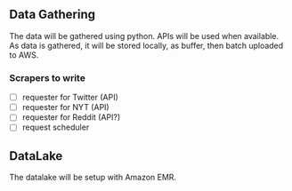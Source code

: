 ## Data Gathering

The data will be gathered using python. APIs will be used when available. 
As data is gathered, it will be stored locally, as buffer, then batch uploaded to AWS. 

### Scrapers to write

- [ ] requester for Twitter (API)
- [ ] requester for NYT (API)
- [ ] requester for Reddit (API?)
- [ ] request scheduler

## DataLake

The datalake will be setup with Amazon EMR.

